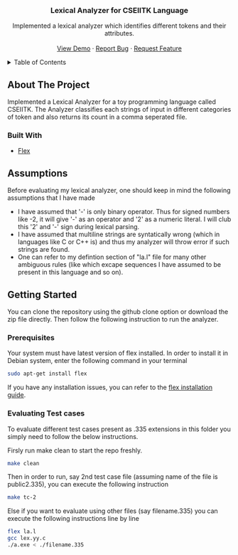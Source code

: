 <div id="top"></div>

<br />
<div align="center">

<h3 align="center">Lexical Analyzer for CSEIITK Language</h3>

  <p align="center">
    Implemented a lexical analyzer which identifies different tokens and their attributes.
    <br />
    <br />
    <a href="https://github.com/Deepak-Sangle/CS335A-Compilers">View Demo</a>
    ·
    <a href="https://github.com/Deepak-Sangle/CS335A-Compilers/issues">Report Bug</a>
    ·
    <a href="https://github.com/Deepak-Sangle/CS335A-Compilers/issues">Request Feature</a>
  </p>
</div>


<!-- TABLE OF CONTENTS -->
<details>
  <summary>Table of Contents</summary>
  <ol>
    <li>
      <a href="#about-the-project">About The Project</a>
      <ul>
        <li><a href="#built-with">Built With</a></li>
      </ul>
    </li>
    <li>
      <a href="#assumptions">Assumptions</a>
    </li>
    <li>
      <a href="#getting-started">Getting Started</a>
      <ul>
        <li><a href="#prerequisites">Prerequisites</a></li>
        <li><a href="#evaluating-test-cases">Evaluating Test cases</a></li>
      </ul>
    </li>
      </ol>
</details>


<!-- ABOUT THE PROJECT -->
## About The Project

Implemented a Lexical Analyzer for a toy programming language called CSEIITK. The Analyzer classifies each strings of input in different categories of token and also returns its count in a comma seperated file. 

### Built With

* [Flex](https://github.com/westes/flex)

## Assumptions

Before evaluating my lexical analyzer, one should keep in mind the following assumptions that I have made

- I have assumed that '-' is only binary operator. Thus for signed numbers like -2, it will give '-' as an operator and '2' as a numeric literal. I will club this '2' and '-' sign during lexical parsing.
- I have assumed that multiline strings are syntatically wrong (which in languages like C or C++ is) and thus my analyzer will throw error if such strings are found.
- One can refer to my defintion section of "la.l" file for many other ambiguous rules (like which excape sequences I have assumed to be present in this language and so on).

<!-- GETTING STARTED -->
## Getting Started

You can clone the repository using the github clone option or download the zip file directly. Then follow the following instruction to run the analyzer.

### Prerequisites

Your system must have latest version of flex installed. In order to install it in Debian system, enter the following command in your terminal
  ```sh
  sudo apt-get install flex 
  ```

If you have any installation issues, you can refer to the [flex installation guide](https://github.com/westes/flex/blob/master/INSTALL.md).

### Evaluating Test cases

To evaluate different test cases present as .335 extensions in this folder you simply need to follow the below instructions.

Firsly run make clean to start the repo freshly.
  ```sh
  make clean
  ```
Then in order to run, say 2nd test case file (assuming name of the file is public2.335), you can execute the following instruction
  ```sh
  make tc-2
  ```
Else if you want to evaluate using other files (say filename.335) you can execute the following instructions line by line
  ```sh
  flex la.l
  gcc lex.yy.c
  ./a.exe < ./filename.335
  ```
